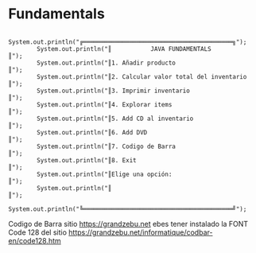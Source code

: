 # Fundamentals

    	System.out.println("╔══════════════════════════════════════════╗");
        	System.out.println("║           JAVA FUNDAMENTALS              ║");
    	    System.out.println("║1. Añadir producto                        ║");
    	    System.out.println("║2. Calcular valor total del inventario    ║");
    	    System.out.println("║3. Imprimir inventario                    ║");
    	    System.out.println("║4. Explorar items                         ║");
    	    System.out.println("║5. Add CD al inventario                   ║");
    	    System.out.println("║6. Add DVD                                ║");
    	    System.out.println("║7. Codigo de Barra                        ║");
    	    System.out.println("║8. Exit                                   ║");
    	    System.out.println("║Elige una opción:                         ║");
    	    System.out.println("║                                          ║");
    	    System.out.println("╚══════════════════════════════════════════╝");


Codigo de Barra sitio  https://grandzebu.net ebes tener instalado la FONT  Code 128 del sitio https://grandzebu.net/informatique/codbar-en/code128.htm
